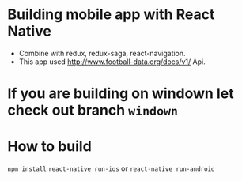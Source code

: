 # Building mobile app with React Native
 * Combine with redux, redux-saga, react-navigation.
 * This app used http://www.football-data.org/docs/v1/ Api.
 
# If you are building on windown let check out branch `windown`

# How to build
`npm install`
`react-native run-ios` or `react-native run-android`
